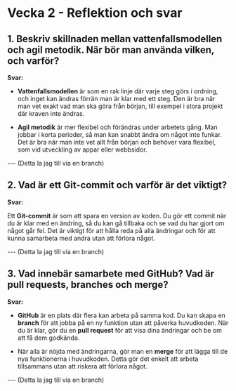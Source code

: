 # Vecka 2 - Reflektion och svar

## 1. Beskriv skillnaden mellan vattenfallsmodellen och agil metodik. När bör man använda vilken, och varför?

**Svar:**

- **Vattenfallsmodellen** är som en rak linje där varje steg görs i ordning, och inget kan ändras förrän man är klar med ett steg. Den är bra när man vet exakt vad man ska göra från början, till exempel i stora projekt där kraven inte ändras.
  
- **Agil metodik** är mer flexibel och förändras under arbetets gång. Man jobbar i korta perioder, så man kan snabbt ändra om något inte funkar. Det är bra när man inte vet allt från början och behöver vara flexibel, som vid utveckling av appar eller webbsidor.

--- (Detta la jag till via en branch)

## 2. Vad är ett Git-commit och varför är det viktigt?

**Svar:**

Ett **Git-commit** är som att spara en version av koden. Du gör ett commit när du är klar med en ändring, så du kan gå tillbaka och se vad du har gjort om något går fel. Det är viktigt för att hålla reda på alla ändringar och för att kunna samarbeta med andra utan att förlora något.

--- (Detta la jag till via en branch)

## 3. Vad innebär samarbete med GitHub? Vad är pull requests, branches och merge?

**Svar:**

- **GitHub** är en plats där flera kan arbeta på samma kod. Du kan skapa en **branch** för att jobba på en ny funktion utan att påverka huvudkoden. När du är klar, gör du en **pull request** för att visa dina ändringar och be om att få dem godkända.

- När alla är nöjda med ändringarna, gör man en **merge** för att lägga till de nya funktionerna i huvudkoden. Detta gör det enkelt att arbeta tillsammans utan att riskera att förlora något.

--- (Detta la jag till via en branch)

